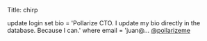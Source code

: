 Title: chirp

update login set bio = 'Pollarize CTO. I update my bio directly in the database. Because I can.' where email = 'juan@... <a href="http://twitter.com/pollarizeme">@pollarizeme</a>

